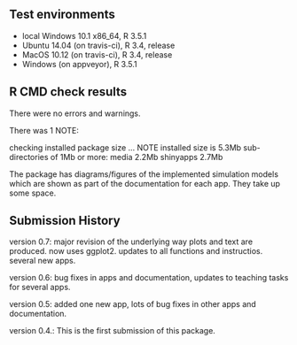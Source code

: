 ## Test environments
* local Windows 10.1 x86_64, R 3.5.1
* Ubuntu 14.04 (on travis-ci), R 3.4, release
* MacOS 10.12 (on travis-ci), R 3.4, release
* Windows (on appveyor), R 3.5.1


## R CMD check results

There were no errors and warnings.

There was 1 NOTE:

checking installed package size ... NOTE
  installed size is  5.3Mb
  sub-directories of 1Mb or more:
    media       2.2Mb
    shinyapps   2.7Mb

The package has diagrams/figures of the implemented simulation models which are shown as part of the documentation for each app. They take up some space.




## Submission History

version 0.7: major revision of the underlying way plots and text are produced. now uses ggplot2. updates to all functions and instructios. several new apps.

version 0.6: bug fixes in apps and documentation, updates to teaching tasks for several apps.

version 0.5: added one new app, lots of bug fixes in other apps and documentation.

version 0.4.: This is the first submission of this package.
